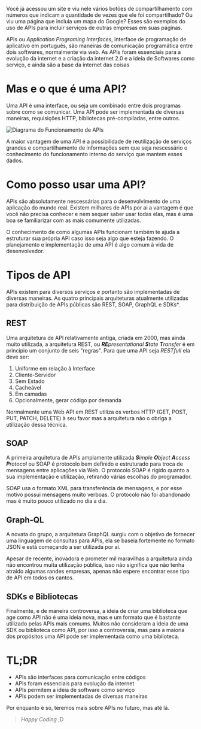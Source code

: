 Você já acessou um site e viu nele vários botões de compartilhamento com números que indicam a quantidade de vezes que ele foi compartilhado? Ou viu uma página que incluia um mapa do Google? Esses são exemplos do uso de APIs para incluir serviços de outras empresas em suas páginas.

APIs ou *Application Programing Interfaces*, interface de programação de aplicativo em português, são maneiras de comunicação programática entre dois softwares, normalmente via web. As APIs foram essenciais para a evolução da internet e a criação da internet 2.0 e a ideia de Softwares como serviço, e ainda são a base da internet das coisas

# Mas e o que é uma API?

Uma API é uma interface, ou seja um combinado entre dois programas sobre como se comunicar. Uma API pode ser implementada de diversas maneiras, requisições HTTP, bibliotecas pré-compiladas, entre outros. 

![Diagrama do Funcionamento de APIs](diagrama-api.jpg)

A maior vantagem de uma API é a possibilidade de reutilização de serviços grandes e compartilhamento de informações sem que seja nescessário o conhecimento do funcionamento interno do serviço que mantem esses dados.

# Como posso usar uma API?

APIs são absolutamente nescessárias para o desenvolvimento de uma aplicação do mundo real. Existem milhares de APIs por ai a vantagem é que você não precisa conhecer e nem sequer saber usar todas elas, mas é uma boa se familiarizar com as mais comumente utilizadas.

O conhecimento de como algumas APIs funcionam também te ajuda a estruturar sua própria API caso isso seja algo que esteja fazendo. O planejamento e implementação de uma API é algo comum à vida de desenvolvedor.

# Tipos de API

APIs existem para diversos serviços e portanto são implementadas de diversas maneiras. As quatro principais arquiteturas atualmente utilizadas para distribuição de APIs públicas são REST, SOAP, GraphQL e SDKs*.

## REST

Uma arquitetura de API relativamente antiga, criada em 2000, mas ainda muito utilizada, a arquitetura REST, ou ***RE**presentational **S**tate **T**ransfer* é em principio um conjunto de seis "regras". Para que uma API seja *RESTfull* ela deve ser:

1. Uniforme em relação à Interface
2. Cliente-Servidor
3. Sem Estado
4. Cacheável
5. Em camadas
6. Opcionalmente, gerar código por demanda

Normalmente uma Web API em REST utiliza os verbos HTTP (GET, POST, PUT, PATCH, DELETE) à seu favor mas a arquitetura não o obriga a utilização dessa técnica.

## SOAP

A primeira arquitetura de APIs amplamente utilizada ***S**imple **O**bject **A**ccess **P**rotocol* ou SOAP é protocolo bem definido e estruturado para troca de mensagens entre aplicações via Web. O protocolo SOAP é rigido quanto a sua implementação e utilização, retirando várias escolhas do programador.

SOAP usa o formato XML para transferência de mensagens, e por esse motivo possui mensagens muito verboas. O protocolo não foi abandonado mas é muito pouco utilizado no dia a dia.

## Graph-QL

A novata do grupo, a arquitetura GraphQL surgiu com o objetivo de fornecer uma linguagem de consultas para APIs, ela se baseia fortemente no formato JSON e está começando a ser utilizada por ai.

Apesar de recente, inovadora e prometer mil maravilhas a arquitetura ainda não encontrou muita utilização pública, isso não significa que não tenha atraido algumas randes empresas, apenas não espere encontrar esse tipo de API em todos os cantos.

## SDKs e Bibliotecas

Finalmente, e de maneira controversa, a ideia de criar uma biblioteca que age como API não é uma ideia nova, mas e um formato que é bastante utilizado pelas APIs mais comums. Muitos não consideram a ideia de uma SDK ou biblioteca como API, por isso a controversia, mas para a maioria dos propósitos uma API pode ser implementada como uma biblioteca.

# TL;DR

- APIs são interfaces para comunicação entre códigos
- APIs foram essenciais para evolução da internet
- APIs permitem a ideia de software como serviço
- APIs podem ser implementadas de diversas maneiras

Por enquanto é só, teremos mais sobre APIs no futuro, mas até lá.

> *Happy Coding*
> ;D